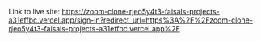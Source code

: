 Link to live site: https://zoom-clone-rjeo5y4t3-faisals-projects-a31effbc.vercel.app/sign-in?redirect_url=https%3A%2F%2Fzoom-clone-rjeo5y4t3-faisals-projects-a31effbc.vercel.app%2F

